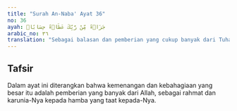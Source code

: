 ```yaml
---
title: "Surah An-Naba' Ayat 36"
no: 36
ayah: جَزَاۤءً مِّنْ رَّبِّكَ عَطَاۤءً حِسَابًاۙ
arabic_no: ٣٦
translation: "Sebagai balasan dan pemberian yang cukup banyak dari Tuhanmu,"
---
```


## Tafsir

Dalam ayat ini diterangkan bahwa kemenangan dan kebahagiaan yang besar itu adalah pemberian yang banyak dari Allah, sebagai rahmat dan karunia-Nya kepada hamba yang taat kepada-Nya.